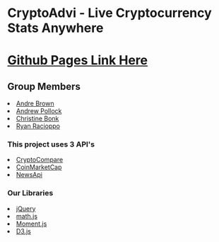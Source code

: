 # CryptoAdvi - Live Cryptocurrency Stats Anywhere
<a href="#"><h1>Github Pages Link Here</h1></a>
 <h2>Group Members</h2>
  <a href="#"><li>Andre Brown</li></a>
  <a href="#"><li>Andrew Pollock</li></a>
  <a href="#"><li>Christine Bonk</li></a>
  <a href="#"><li>Ryan Racioppo</li></a>

 <h3> This project uses 3 API's</h3>
 <a href="https://creativecommons.org/licenses/by-nc/3.0/"><li>CryptoCompare</li></a>
 <a href="https://coinmarketcap.com/api/"><li>CoinMarketCap</li></a>
 <a href="https://newsapi.org/"><li>NewsApi</li></a>
 
 <h3>Our Libraries</h3>
  <a href="https://jquery.com/"><li>jQuery</li></a>
  <a href="http://mathjs.org/"><li>math.js</li></a>
  <a href="https://momentjs.com/"><li>Moment.js</li></a>
  <a href="https://d3js.org/"><li>D3.js</li></a>
   
  
